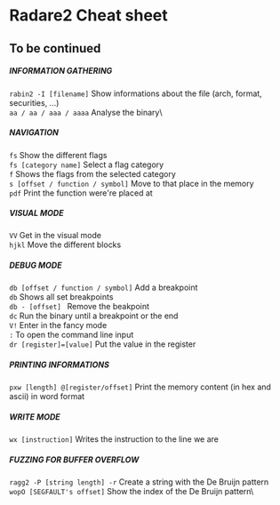 # Radare2 Cheat sheet
## To be continued
##### INFORMATION GATHERING
`rabin2 -I [filename]` Show informations about the file (arch, format, securities, ...)\
`aa / aa / aaa / aaaa`  Analyse the binary\

##### NAVIGATION
`fs`       Show the different flags\
`fs [category name]`     Select a flag category\
`f`      Shows the flags from the selected category\
`s [offset / function / symbol]`     Move to that place in the memory\
`pdf`     Print the function were're placed at

##### VISUAL MODE
`VV`        Get in the visual mode\
`hjkl`      Move the different blocks

##### DEBUG MODE
`db [offset / function / symbol]`  Add a breakpoint\
`db`  Shows all set breakpoints\
`db - [offset] `    Remove the beakpoint\
`dc`    Run the binary until a breakpoint or the end\
`V!`    Enter in the fancy mode\
`:`     To open the command line input\
`dr [register]=[value]`   Put the value in the register

##### PRINTING INFORMATIONS
`pxw [length] @[register/offset]` Print the memory content (in hex and ascii) in word format

##### WRITE MODE
`wx [instruction]`   Writes the instruction to the line we are

##### FUZZING FOR BUFFER OVERFLOW
`ragg2 -P [string length] -r` Create a string with the De Bruijn pattern\
`wopO [SEGFAULT's offset]` Show the index of the De Bruijn pattern\
